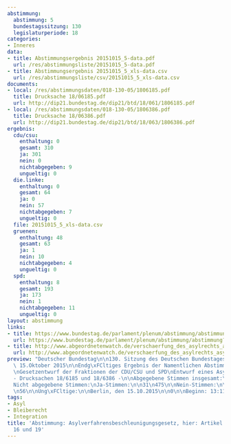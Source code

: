 ```yaml
---
abstimmung:
  abstimmung: 5
  bundestagssitzung: 130
  legislaturperiode: 18
categories:
- Inneres
data:
- title: Abstimmungsergebnis 20151015_5-data.pdf
  url: /res/abstimmungsliste/20151015_5-data.pdf
- title: Abstimmungsergebnis 20151015_5_xls-data.csv
  url: /res/abstimmungsliste/csv/20151015_5_xls-data.csv
documents:
- local: /res/abstimmungsdaten/018-130-05/1806185.pdf
  title: Drucksache 18/06185.pdf
  url: http://dip21.bundestag.de/dip21/btd/18/061/1806185.pdf
- local: /res/abstimmungsdaten/018-130-05/1806386.pdf
  title: Drucksache 18/06386.pdf
  url: http://dip21.bundestag.de/dip21/btd/18/063/1806386.pdf
ergebnis:
  cdu/csu:
    enthaltung: 0
    gesamt: 310
    ja: 301
    nein: 0
    nichtabgegeben: 9
    ungueltig: 0
  die.linke:
    enthaltung: 0
    gesamt: 64
    ja: 0
    nein: 57
    nichtabgegeben: 7
    ungueltig: 0
  file: 20151015_5_xls-data.csv
  gruenen:
    enthaltung: 48
    gesamt: 63
    ja: 1
    nein: 10
    nichtabgegeben: 4
    ungueltig: 0
  spd:
    enthaltung: 8
    gesamt: 193
    ja: 173
    nein: 1
    nichtabgegeben: 11
    ungueltig: 0
layout: abstimmung
links:
- title: https://www.bundestag.de/parlament/plenum/abstimmung/abstimmung?id=360
  url: https://www.bundestag.de/parlament/plenum/abstimmung/abstimmung?id=360
- title: http://www.abgeordnetenwatch.de/verschaerfung_des_asylrechts_asylpaket_i-1105-766.html
  url: http://www.abgeordnetenwatch.de/verschaerfung_des_asylrechts_asylpaket_i-1105-766.html
preview: "Deutscher Bundestag\n\n130. Sitzung des Deutschen Bundestages\nam Donnerstag,\
  \ 15.Oktober 2015\n\nEndg\xFCltiges Ergebnis der Namentlichen Abstimmung Nr. 5\n\
  \nGesetzentwurf der Fraktionen der CDU/CSU und SPD\nEntwurf eines Asylverfahrensbeschleunigungsgesetzes\n\
  - Drucksachen 18/6185 und 18/6386 -\n\nAbgegebene Stimmen insgesamt:\n\n599\n\n\
  Nicht abgegebene Stimmen:\nJa-Stimmen:\n\n31\n475\n\nNein-Stimmen:\n\n68\n\nEnthaltungen:\n\
  \n56\n\nUng\xFCltige:\n\nBerlin, den 15.10.2015\n\n0\n\nBeginn: 13:11\nEnde: 13:13\n"
tags:
- Asyl
- Bleiberecht
- Integration
title: 'Abstimmung: Asylverfahrensbeschleunigungsgesetz, hier: Artikel 1 Nummer 15,
  16 und 19'
---
```

